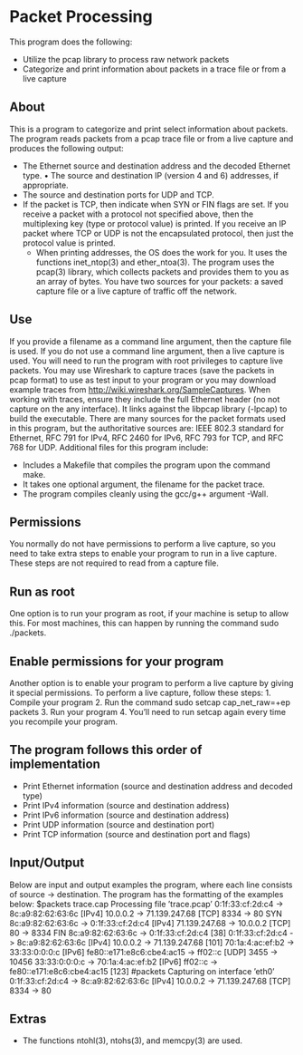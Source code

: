 # Packet Processing
This program does the following:
* Utilize the pcap library to process raw network packets
* Categorize and print information about packets in a trace file or from a live capture
## About
This is a program to categorize and print select information about packets. The program reads packets from a pcap trace file or from a live capture and produces the following output:
* The Ethernet source and destination address and the decoded Ethernet type. • The source and destination IP (version 4 and 6) addresses, if appropriate.
* The source and destination ports for UDP and TCP.
* If the packet is TCP, then indicate when SYN or FIN flags are set.
If you receive a packet with a protocol not specified above, then the multiplexing key (type or protocol value) is printed. If you receive an IP packet where TCP or UDP is not the encapsulated protocol, then just the protocol value is printed.
  * When printing addresses, the OS does the work for you. It uses the functions inet_ntop(3) and ether_ntoa(3).
The program uses the pcap(3) library, which collects packets and provides them to you as an array of bytes. You have two sources for your packets: a saved capture file or a live capture of traffic off the network.
## Use
If you provide a filename as a command line argument, then the capture file is used. If you do not use a command line argument, then a live capture is used. You will need to run the program with root privileges to capture live packets. You may use Wireshark to capture traces (save the packets in pcap format) to use as test input to your program or you may download example traces from http://wiki.wireshark.org/SampleCaptures. When working with traces, ensure they include the full Ethernet header (no not capture on the any interface).
It links against the libpcap library (-lpcap) to build the executable.
There are many sources for the packet formats used in this program, but the authoritative sources are: IEEE 802.3 standard for Ethernet, RFC 791 for IPv4, RFC 2460 for IPv6, RFC 793 for TCP, and RFC 768 for UDP.
Additional files for this program include:
* Includes a Makefile that compiles the program upon the command make.
* It takes one optional argument, the filename for the packet trace.
* The program compiles cleanly using the gcc/g++ argument -Wall.
## Permissions
You normally do not have permissions to perform a live capture, so you need to take extra steps to enable your program to run in a live capture. These steps are not required to read from a capture file.
## Run as root
One option is to run your program as root, if your machine is setup to allow this. For most machines, this can happen by running the command sudo ./packets.
## Enable permissions for your program
Another option is to enable your program to perform a live capture by giving it special permissions.
To perform a live capture, follow these steps:
    1. Compile your program
    2. Run the command sudo setcap cap_net_raw=+ep packets
    3. Run your program
    4. You’ll need to run setcap again every time you recompile your program.

## The program follows this order of implementation
* Print Ethernet information (source and destination address and decoded type)
* Print IPv4 information (source and destination address)
* Print IPv6 information (source and destination address)
* Print UDP information (source and destination port)
* Print TCP information (source and destination port and flags)


## Input/Output
Below are input and output examples the program, where each line consists of source -> destination. The program has the formatting of the examples below:
    $packets trace.cap
    Processing file ’trace.pcap’
    0:1f:33:cf:2d:c4 -> 8c:a9:82:62:63:6c
        [IPv4] 10.0.0.2 -> 71.139.247.68
        [TCP] 8334 -> 80 SYN
    8c:a9:82:62:63:6c -> 0:1f:33:cf:2d:c4
        [IPv4] 71.139.247.68 -> 10.0.0.2
        [TCP] 80 -> 8334 FIN
    8c:a9:82:62:63:6c -> 0:1f:33:cf:2d:c4
        [38]
    0:1f:33:cf:2d:c4 -> 8c:a9:82:62:63:6c
        [IPv4] 10.0.0.2 -> 71.139.247.68
        [101]
    70:1a:4:ac:ef:b2 -> 33:33:0:0:0:c
        [IPv6] fe80::e171:e8c6:cbe4:ac15 -> ff02::c
        [UDP] 3455 -> 10456
    33:33:0:0:0:c -> 70:1a:4:ac:ef:b2
        [IPv6] ff02::c -> fe80::e171:e8c6:cbe4:ac15
        [123]
    #packets
    Capturing on interface ’eth0’
    0:1f:33:cf:2d:c4 -> 8c:a9:82:62:63:6c
        [IPv4] 10.0.0.2 -> 71.139.247.68
        [TCP] 8334 -> 80
## Extras
* The functions ntohl(3), ntohs(3), and memcpy(3) are used.
